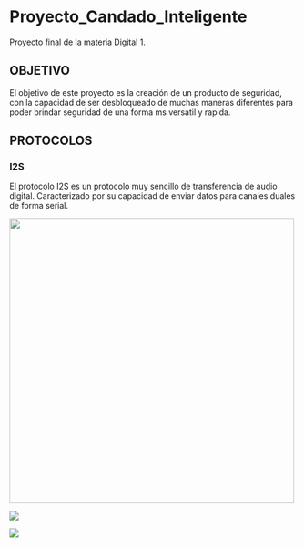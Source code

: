 # Proyecto_Candado_Inteligente
Proyecto final de la materia Digital 1.

## OBJETIVO
El objetivo de este proyecto es la creación de un producto de seguridad, con la capacidad de ser desbloqueado de muchas maneras diferentes para poder brindar seguridad de una forma ms versatil y rapida.
## PROTOCOLOS

### I2S
El protocolo I2S es un protocolo muy sencillo de transferencia de audio digital. Caracterizado por su capacidad de enviar datos para canales duales de forma serial.

<img src="http://avelino.atlantes.org/blog/images/dac_i2s_diagrama_tiempos.png" width = "500" >

![](http://avelino.atlantes.org/blog/images/dac_i2s_diagrama_tiempos.png)

![](https://github.com/sbetancourtp/Proyecto_Candado_Inteligente/blob/master/device.png)

